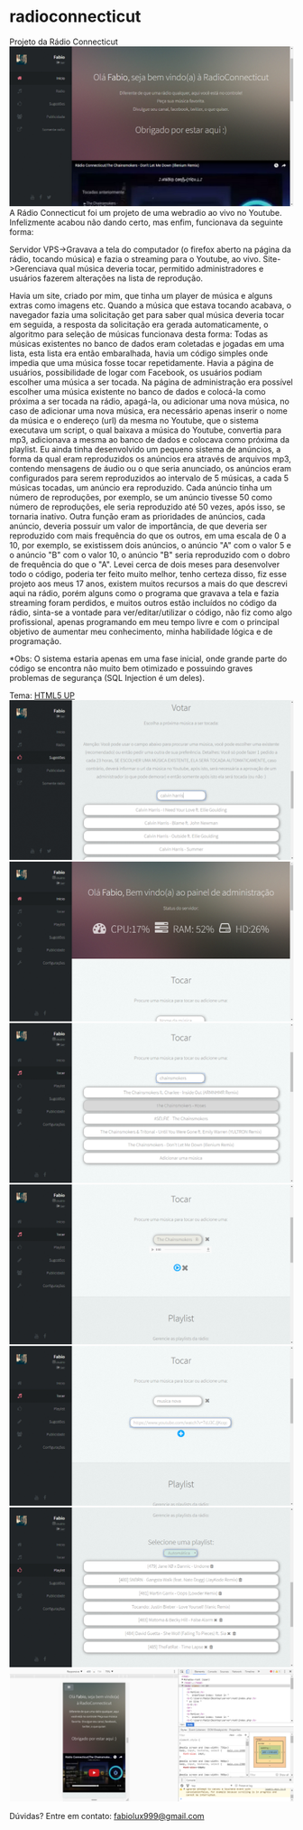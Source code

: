 # radioconnecticut
Projeto da Rádio Connecticut
<img src="prints/r1.png"/>
A Rádio Connecticut foi um projeto de uma webradio ao vivo no Youtube.
Infelizmente acabou não dando certo, mas enfim, funcionava da seguinte forma:

Servidor VPS->Gravava a tela do computador (o firefox aberto na página da rádio, tocando música) e fazia o streaming para o Youtube, ao vivo.
Site->Gerenciava qual música deveria tocar, permitido administradores e usuários fazerem alterações na lista de reprodução.

Havia um site, criado por mim, que tinha um player de música e alguns extras como imagens etc.
Quando a música que estava tocando acabava, o navegador fazia uma solicitação get para saber qual música deveria tocar em seguida, a resposta da solicitação era gerada automaticamente, o algoritmo para seleção de músicas funcionava desta forma: Todas as músicas existentes no banco de dados eram coletadas e jogadas em uma lista, esta lista era então embaralhada, havia um código simples onde impedia que uma música fosse tocar repetidamente.
Havia a página de usuários, possibilidade de logar com Facebook, os usuários podiam escolher uma música a ser tocada.
Na página de administração era possível escolher uma música existente no banco de dados e colocá-la como próxima a ser tocada na rádio, apagá-la, ou adicionar uma nova música, no caso de adicionar uma nova música, era necessário apenas inserir o nome da música e o endereço (url) da mesma no Youtube, que o sistema executava um script, o qual baixava a música do Youtube, convertia para mp3, adicionava a mesma ao banco de dados e colocava como próxima da playlist.
Eu ainda tinha desenvolvido um pequeno sistema de anúncios, a forma da qual eram reproduzidos os anúncios era através de arquivos mp3, contendo mensagens de áudio ou o que seria anunciado, os anúncios eram configurados para serem reproduzidos ao intervalo de 5 músicas, a cada 5 músicas tocadas, um anúncio era reproduzido. Cada anúncio tinha um número de reproduções, por exemplo, se um anúncio tivesse 50 como número de reproduções, ele seria reproduzido até 50 vezes, após isso, se tornaria inativo. Outra função eram as prioridades de anúncios, cada anúncio, deveria possuir um valor de importância, de que deveria ser reproduzido com mais frequência do que os outros, em uma escala de 0 a 10, por exemplo, se existissem dois anúncios, o anúncio "A" com o valor 5 e o anúncio "B" com o valor 10, o anúncio "B" seria reproduzido com o dobro de frequência do que o "A".
Levei cerca de dois meses para desenvolver todo o código, poderia ter feito muito melhor, tenho certeza disso, fiz esse projeto aos meus 17 anos, existem muitos recursos a mais do que descrevi aqui na rádio, porém alguns como o programa que gravava a tela e fazia streaming foram perdidos, e muitos outros estão incluídos no código da rádio, sinta-se a vontade para ver/editar/utilizar o código, não fiz como algo profissional, apenas programando em meu tempo livre e com o principal objetivo de aumentar meu conhecimento, minha habilidade lógica e de programação.

*Obs: O sistema estaria apenas em uma fase inicial, onde grande parte do código se encontra não muito bem otimizado e possuindo graves problemas de segurança (SQL Injection é um deles).

Tema: <a href="http://html5up.net">HTML5 UP</a>
<img src="prints/r2.png"/>
<img src="prints/r3.png"/>
<img src="prints/r4.png"/>
<img src="prints/r5.png"/>
<img src="prints/r6.png"/>
<img src="prints/r7.png"/>
<img src="prints/r8.png"/>

Dúvidas? Entre em contato: fabiolux999@gmail.com
